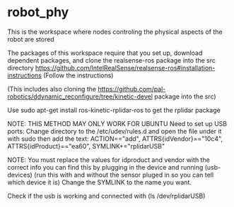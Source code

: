 # robot_phy
This is the workspace where nodes controling the physical aspects of the robot are stored

The packages of this workspace require that you set up, download dependent packages, and clone the realsense-ros package into the src directory https://github.com/IntelRealSense/realsense-ros#installation-instructions (Follow the instructions)

(This includes also cloning the https://github.com/pal-robotics/ddynamic_reconfigure/tree/kinetic-devel package into the src)

Use sudo apt-get install ros-kinetic-rplidar-ros to get the rplidar package

NOTE: THIS METHOD MAY ONLY WORK FOR UBUNTU
Need to set up USB ports: Change directory to the /etc/udev/rules.d and open the file under it with sudo then add the text:    ACTION=="add", ATTRS{idVendor}=="10c4", ATTRS{idProduct}=="ea60", SYMLINK+="rplidarUSB"

NOTE: You must replace the values for idproduct and vendor with the correct info you can find this by plugging in the device and running (usb-devices) (run this with and without the sensor pluged in so you can tell which device it is) Change the SYMLINK to the name you want.

Check if the usb is working and connected with (ls /dev/rplidarUSB) 

